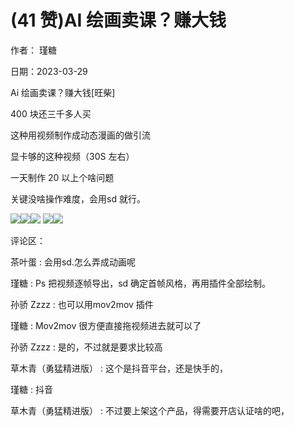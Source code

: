 
# (41 赞)AI 绘画卖课？赚⼤钱 

作者： 瑾糖 

⽇期：2023-03-29 

Ai 绘画卖课？赚⼤钱[旺柴] 

400 块还三千多⼈买 

这种⽤视频制作成动态漫画的做引流

显卡够的这种视频（30S 左右） 

⼀天制作 20 以上个啥问题 

关键没啥操作难度，会⽤sd 就⾏。 

![](img/ai-huihua2_267.png)![](img/ai-huihua2_268.png)![](img/ai-huihua2_269.png) ![](img/ai-huihua2_270.png)![](img/ai-huihua2_271.png)

评论区：

茶叶蛋 : 会⽤sd.怎么弄成动画呢 

瑾糖 : Ps 把视频逐帧导出，sd 确定⾸帧⻛格，再⽤插件全部绘制。 

孙骄 Zzzz : 也可以⽤mov2mov 插件 

瑾糖 : Mov2mov 很⽅便直接拖视频进去就可以了 

孙骄 Zzzz : 是的，不过就是要求⽐较⾼ 

草⽊⻘（勇猛精进版） : 这个是抖⾳平台，还是快⼿的， 

瑾糖 : 抖⾳ 

草⽊⻘（勇猛精进版） : 不过要上架这个产品，得需要开店认证啥的吧， 
